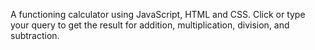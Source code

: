 A functioning calculator using JavaScript, HTML and CSS. Click or type your query to get the result for addition, multiplication, division, and subtraction.
